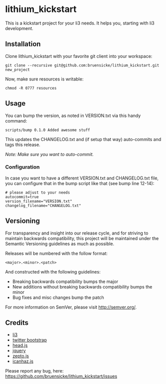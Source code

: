 # lithium_kickstart

This is a kickstart project for your li3 needs. It helps you, starting with li3 development.

## Installation

Clone lithium_kickstart with your favorite git client into your workspace:

	git clone --recursive git@github.com:bruensicke/lithium_kickstart.git new_project

Now, make sure resources is writable:

	chmod -R 0777 resources

## Usage

You can bump the version, as noted in VERSION.txt via this handy command:

	scripts/bump 0.1.0 Added awesome stuff

This updates the CHANGELOG.txt and (if setup that way) auto-commits and tags this release.

*Note: Make sure you want to auto-commit.*

### Configuration

In case you want to have a different VERSION.txt and CHANGELOG.txt file, you can configure that in the bump script like that (see bump line 12-14):

	# please adjust to your needs
	autocommit=true
	version_filename="VERSION.txt"
	changelog_filename="CHANGELOG.txt"

## Versioning

For transparency and insight into our release cycle, and for striving to maintain backwards compatibility, this project will be maintained under the Semantic Versioning guidelines as much as possible.

Releases will be numbered with the follow format:

	<major>.<minor>.<patch>

And constructed with the following guidelines:

* Breaking backwards compatibility bumps the major
* New additions without breaking backwards compatibility bumps the minor
* Bug fixes and misc changes bump the patch

For more information on SemVer, please visit http://semver.org/.

## Credits

* [li3](http://www.lithify.me)
* [twitter bootstrap](http://twitter.github.com/bootstrap/)
* [head.js](http://headjs.com/)
* [jquery](http://jquery.com/)
* [zepto.js](http://zeptojs.com/)
* [icanhaz.js](http://icanhazjs.com/)

Please report any bug, here: https://github.com/bruensicke/lithium_kickstart/issues

